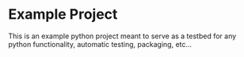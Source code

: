 # Example Project

This is an example python project meant to serve as a testbed for any python
functionality, automatic testing, packaging, etc...
